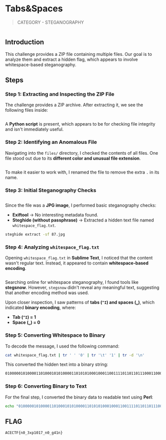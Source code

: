 # Tabs\&Spaces

> CATEGORY - STEGANOGRAPHY

<figure><img src="https://3066381948-files.gitbook.io/~/files/v0/b/gitbook-x-prod.appspot.com/o/spaces%2F1v4zpYg12djm83qExa3x%2Fuploads%2FXvVDaoc9iapqKIKqFS4V%2Fimage.png?alt=media&#x26;token=b04d0f12-056e-4621-914e-9cd3f902e569" alt=""><figcaption></figcaption></figure>

## Introduction

This challenge provides a ZIP file containing multiple files. Our goal is to analyze them and extract a hidden flag, which appears to involve whitespace-based steganography.

## Steps

### Step 1: Extracting and Inspecting the ZIP File

The challenge provides a ZIP archive. After extracting it, we see the following files inside:

<figure><img src="https://3066381948-files.gitbook.io/~/files/v0/b/gitbook-x-prod.appspot.com/o/spaces%2F1v4zpYg12djm83qExa3x%2Fuploads%2F7ozh1h2JCH9XArBpuEYm%2Fimage.png?alt=media&#x26;token=0d35686e-c9ea-4187-bce0-2944f667c30f" alt=""><figcaption></figcaption></figure>

A **Python script** is present, which appears to be for checking file integrity and isn't immediately useful.

### Step 2: Identifying an Anomalous File

Navigating into the `files/` directory, I checked the contents of all files. One file stood out due to its **different color and unusual file extension**.

<figure><img src="https://3066381948-files.gitbook.io/~/files/v0/b/gitbook-x-prod.appspot.com/o/spaces%2F1v4zpYg12djm83qExa3x%2Fuploads%2F512ga8rXSrpTBtSwuoHo%2Fimage.png?alt=media&#x26;token=3f9f6954-58f8-4acc-a99c-82c1cd8d0c9d" alt=""><figcaption></figcaption></figure>

To make it easier to work with, I renamed the file to remove the extra `.` in its name.

### Step 3: Initial Steganography Checks

<figure><img src="https://3066381948-files.gitbook.io/~/files/v0/b/gitbook-x-prod.appspot.com/o/spaces%2F1v4zpYg12djm83qExa3x%2Fuploads%2Ff3dLll1JFXGpkteYxiP3%2Fimage.png?alt=media&#x26;token=57f42ff8-162b-4324-bc97-fb13c7d824b9" alt=""><figcaption></figcaption></figure>

Since the file was a **JPG image**, I performed basic steganography checks:

* **Exiftool** → No interesting metadata found.
* **Steghide (without passphrase)** → Extracted a hidden text file named `whitespace_flag.txt`.

```bash
steghide extract -sf 87.jpg
```

### Step 4: Analyzing `whitespace_flag.txt`

Opening `whitespace_flag.txt` in **Sublime Text**, I noticed that the content wasn't regular text. Instead, it appeared to contain **whitespace-based encoding**.

<figure><img src="https://3066381948-files.gitbook.io/~/files/v0/b/gitbook-x-prod.appspot.com/o/spaces%2F1v4zpYg12djm83qExa3x%2Fuploads%2FHygX2DH6qFhKWH6IIPJW%2Fimage.png?alt=media&#x26;token=3a40c572-df37-42dc-a5a2-a84dded570c6" alt=""><figcaption></figcaption></figure>

Searching online for whitespace steganography, I found tools like **stegsnow**. However, `stegsnow` didn't reveal any meaningful text, suggesting that another encoding method was used.

Upon closer inspection, I saw patterns of **tabs (`^I`) and spaces (`␣`)**, which indicated **binary encoding**, where:

* **Tab (`^I`) = 1**
* **Space (`␣`) = 0**

### Step 5: Converting Whitespace to Binary

To decode the message, I used the following command:

```bash
cat whitespace_flag.txt | tr ' ' '0' | tr '\t' '1' | tr -d '\n'
```

This converted the hidden text into a binary string:

```bash
0100000101000011010001010100001101010100010001100111101101101110001100000101111100110011011110000111000000110001001100000011000100110111010111110110111000110000010111110110011100110100001100010110111001111101
```

### Step 6: Converting Binary to Text

For the final step, I converted the binary data to readable text using **Perl**:

```bash
echo "0100000101000011010001010100001101010100010001100111101101101110001100000101111100110011011110000111000000110001001100000011000100110111010111110110111000110000010111110110011100110100001100010110111001111101" | perl -lpe '$_=pack"B*",$_'
```

## FLAG

```
ACECTF{n0_3xp1017_n0_g41n}
```
